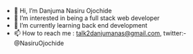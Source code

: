 - 👋 Hi, I’m Danjuma Nasiru Ojochide
- 👀 I’m interested in being a full stack web developer
- 🌱 I’m currently learning back end development
- 📫 How to reach me : talk2danjumanas@gmail.com, twitter:- @NasiruOjochide

<!---
danjumanas/danjumanas is a ✨ special ✨ repository because its `README.md` (this file) appears on your GitHub profile.
You can click the Preview link to take a look at your changes.
--->
